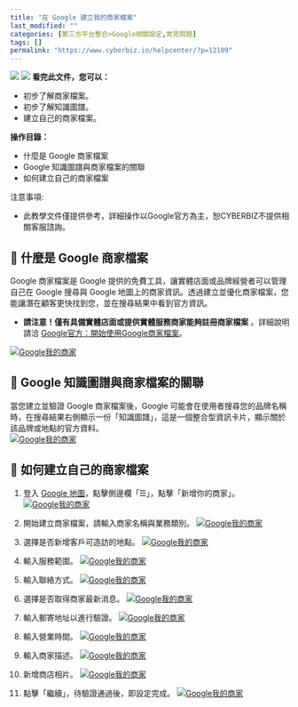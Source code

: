 ```yaml
---
title: "在 Google 建立我的商家檔案"
last_modified: ""
categories: [第三方平台整合>Google相關設定,常見問題]
tags: []
permalink: "https://www.cyberbiz.io/helpcenter/?p=12109"
---
```


![](https://www.cyberbiz.io/helpcenter/wp-content/uploads/一般版3.png)
![](https://www.cyberbiz.io/helpcenter/wp-content/uploads/PLUS版3.png)
**看完此文件，您可以：**  

* 初步了解商家檔案。
* 初步了解知識圖譜。
* 建立自己的商家檔案。

**操作目錄：**

* 什麼是 Google 商家檔案
* Google 知識圖譜與商家檔案的關聯
* 如何建立自己的商家檔案

注意事項:  

* 此教學文件僅提供參考，詳細操作以Google官方為主，恕CYBERBIZ不提供相關客服諮詢。



## 📌 什麼是 Google 商家檔案


Google 商家檔案是 Google 提供的免費工具，讓實體店面或品牌經營者可以管理自己在 Google 搜尋與 Google
地圖上的商家資訊。透過建立並優化商家檔案，您能讓潛在顧客更快找到您，並在搜尋結果中看到官方資訊。

* **請注意！僅有具備實體店面或提供實體服務商家能夠註冊商家檔案** 。詳細說明請洽 [Google官方：開始使用Google商家檔案](https://www.google.com/intl/zh-TW_tw/business/)。


[![Google我的商家](https://www.cyberbiz.io/support/wp-content/uploads/2022/01/Google我的商家2.png)](https://www.cyberbiz.io/support/wp-content/uploads/2022/01/Google我的商家2.png)

## 📌 Google 知識圖譜與商家檔案的關聯


當您建立並驗證 Google 商家檔案後，Google
可能會在使用者搜尋您的品牌名稱時，在搜尋結果右側顯示一份「知識圖譜」，這是一個整合型資訊卡片，顯示關於該品牌或地點的官方資料。  
[![Google我的商家](https://www.cyberbiz.io/support/wp-content/uploads/2022/01/Google我的商家1.png)](https://www.cyberbiz.io/support/wp-content/uploads/2022/01/Google我的商家1.png)

## 📌 如何建立自己的商家檔案



1. 登入 [Google 地圖](https://www.google.com/maps)，點擊側邊欄「☰」，點擊「新增你的商家」。
[![Google我的商家](https://www.cyberbiz.io/support/wp-content/uploads/google商家檔案11.png)](https://www.cyberbiz.io/support/wp-content/uploads/google商家檔案11.png)

2. 開始建立商家檔案，請輸入商家名稱與業務類別。
[![Google我的商家](https://www.cyberbiz.io/support/wp-content/uploads/google商家檔案01.png)](https://www.cyberbiz.io/support/wp-content/uploads/google商家檔案01.png)

3. 選擇是否新增客戶可造訪的地點。
[![Google我的商家](https://www.cyberbiz.io/support/wp-content/uploads/google商家檔案02.png)](https://www.cyberbiz.io/support/wp-content/uploads/google商家檔案02.png)

4. 輸入服務範圍。
[![Google我的商家](https://www.cyberbiz.io/support/wp-content/uploads/google商家檔案03.png)](https://www.cyberbiz.io/support/wp-content/uploads/google商家檔案03.png)

5. 輸入聯絡方式。
[![Google我的商家](https://www.cyberbiz.io/support/wp-content/uploads/google商家檔案04.png)](https://www.cyberbiz.io/support/wp-content/uploads/google商家檔案04.png)

6. 選擇是否取得商家最新消息。
[![Google我的商家](https://www.cyberbiz.io/support/wp-content/uploads/google商家檔案05.png)](https://www.cyberbiz.io/support/wp-content/uploads/google商家檔案05.png)

7. 輸入郵寄地址以進行驗證。
[![Google我的商家](https://www.cyberbiz.io/support/wp-content/uploads/google商家檔案06.png)](https://www.cyberbiz.io/support/wp-content/uploads/google商家檔案06.png)

8. 輸入營業時間。
[![Google我的商家](https://www.cyberbiz.io/support/wp-content/uploads/google商家檔案07.png)](https://www.cyberbiz.io/support/wp-content/uploads/google商家檔案07.png)

9. 輸入商家描述。
[![Google我的商家](https://www.cyberbiz.io/support/wp-content/uploads/google商家檔案08.png)](https://www.cyberbiz.io/support/wp-content/uploads/google商家檔案08.png)

10. 新增商店相片。
[![Google我的商家](https://www.cyberbiz.io/support/wp-content/uploads/google商家檔案09.png)](https://www.cyberbiz.io/support/wp-content/uploads/google商家檔案09.png)

11. 點擊「繼續」，待驗證通過後，即設定完成。
[![Google我的商家](https://www.cyberbiz.io/support/wp-content/uploads/google商家檔案10.png)](https://www.cyberbiz.io/support/wp-content/uploads/google商家檔案10.png)

